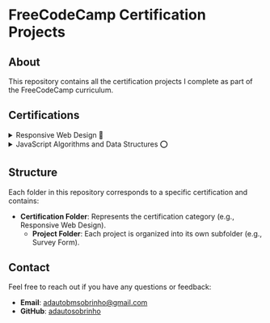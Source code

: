 # FreeCodeCamp Certification Projects

## About

This repository contains all the certification projects I complete as part of the FreeCodeCamp curriculum.

## Certifications

<details>
  <summary>Responsive Web Design 🔄</summary>
  
  - Survey Form ✅
  - Tribute Page ✅
  - Technical Documentation Page 🔄
  - Product Landing Page ⭕
  - Personal Portfolio Page ⭕

</details>

<details>
  <summary>JavaScript Algorithms and Data Structures ⭕</summary>

- Build a Palindrome Checker ⭕
- Build a Roman Numeral Converter ⭕
- Build a Telephone Number Validator ⭕
- Build a Cash Register ⭕
- Build a Pokémon Search App ⭕

</details>

## Structure

Each folder in this repository corresponds to a specific certification and contains:

- **Certification Folder**: Represents the certification category (e.g., Responsive Web Design).
  - **Project Folder**: Each project is organized into its own subfolder (e.g., Survey Form).

## Contact

Feel free to reach out if you have any questions or feedback:

- **Email**: adautobmsobrinho@gmail.com
- **GitHub**: [adautosobrinho](https://github.com/adautosobrinho)
